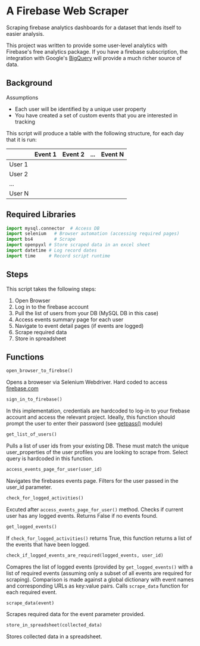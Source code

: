 # A Firebase Web Scraper
Scraping firebase analytics dashboards for a dataset that lends itself to easier analysis. 

This project was written to provide some user-level analytics with Firebase's free analytics package. If you have a firebase subscription, the integration with Google's [BigQuery](https://cloud.google.com/bigquery) will provide a much richer source of data. 


## Background 
Assumptions 
* Each user will be identified by a unique user property 
* You have created a set of custom events that you are interested in tracking 

This script will produce a table with the following structure, for each day that it is run: 

|        |Event 1 | Event 2 | ... | Event N |
|--------| ------ |:-------:| ---:|--------:|
| User 1 |        |         |     |         |
| User 2 |        |         |     |         |
| ...    |        |         |     |         |
| User N |        |         |     |         |


## Required Libraries 
```python
import mysql.connector  # Access DB 
import selenium   # Browser automation (accessing required pages) 
import bs4        # Scrape   
import openpyxl # Store scraped data in an excel sheet 
import datetime # Log record dates 
import time     # Record script runtime 
```


## Steps 
This script takes the following steps: 

1. Open Browser 
2. Log in to the firebase account 
3. Pull the list of users from your DB (MySQL DB in this case) 
4. Access events summary page for each user 
5. Navigate to event detail pages (if events are logged) 
6. Scrape required data 
7. Store in spreadsheet 


## Functions 
```python 
open_browser_to_firebse() 
```
Opens a broweser via Selenium Webdriver. Hard coded to access [firebase.com](https://firebase.com)


```python 
sign_in_to_firebase()
```
In this implementation, credentials are hardcoded to log-in to your firebase account and access the relevant project. Ideally, this function should prompt the user to enter their password (see [getpass()](https://docs.python.org/2/library/getpass.html) module) 


```python 
get_list_of_users()
```
Pulls a list of user ids from your existing DB. These must match the unique user_properties of the user profiles you are looking to scrape from. Select query is hardcoded in this function. 


```python 
access_events_page_for_user(user_id)
```
Navigates the firebases events page. Filters for the user passed in the user_id parameter. 


```python 
check_for_logged_activities()
```
Excuted after ```access_events_page_for_user()``` method. Checks if current user has any logged events. Returns False if no events found. 


```python 
get_logged_events()
```
If ```check_for_logged_activities()``` returns True, this function returns a list of the events that have been logged. 


```python 
check_if_logged_events_are_required(logged_events, user_id)
```
Comapres the list of logged events (provided by ```get_logged_events()``` with a list of required events (assuming only a subset of all events are required for scraping). Comparison is made against a global dictionary with event names and corresponding URLs as key:value pairs. Calls ```scrape_data``` function for each required event. 


```python 
scrape_data(event)
```
Scrapes required data for the event parameter provided. 


```python 
store_in_spreadsheet(collected_data)
```
Stores collected data in a spreadsheet. 

